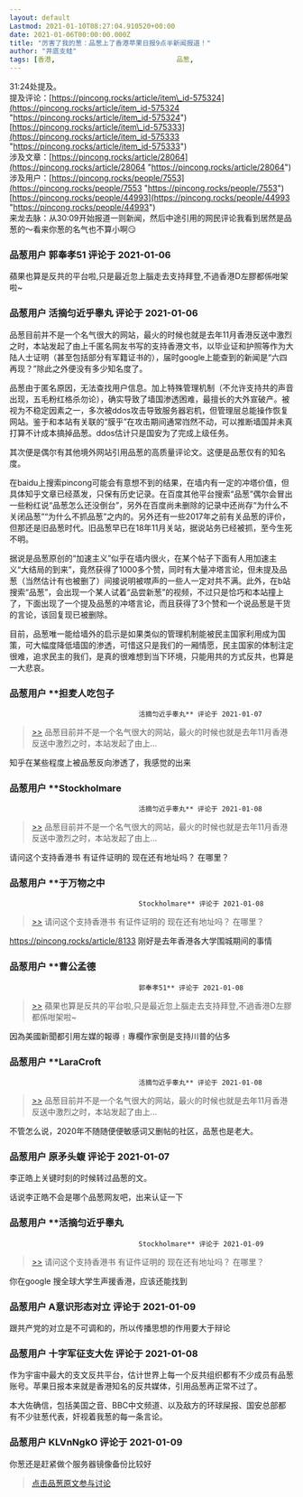 ```yaml
---
layout: default
Lastmod: 2021-01-10T08:27:04.910520+00:00
date: 2021-01-06T00:00:00.000Z
title: "厉害了我的葱：品葱上了香港苹果日报9点半新闻报道！"
author: "井底支蛙"
tags: [香港,								品葱,								苹果日报]
---
```


31:24处提及。  
提及评论：[https://pincong.rocks/article/item\_id-575324](https://pincong.rocks/article/item_id-575324 "https://pincong.rocks/article/item_id-575324")  
[https://pincong.rocks/article/item\_id-575333](https://pincong.rocks/article/item_id-575333 "https://pincong.rocks/article/item_id-575333")  
涉及文章：[https://pincong.rocks/article/28064](https://pincong.rocks/article/28064 "https://pincong.rocks/article/28064")  
涉及用户：[https://pincong.rocks/people/7553](https://pincong.rocks/people/7553 "https://pincong.rocks/people/7553")  
[https://pincong.rocks/people/44993](https://pincong.rocks/people/44993 "https://pincong.rocks/people/44993")  
来龙去脉：从30:09开始报道一则新闻，然后中途引用的网民评论我看到居然是品葱的～看来你葱的名气也不算小啊😏

            
### 品葱用户 **郭奉孝51** 评论于 2021-01-06
        
蘋果也算是反共的平台啦,只是最近忽上腦走去支持拜登,不過香港D左膠都係咁架啦~
        


            
### 品葱用户 **活摘匀近乎睾丸** 评论于 2021-01-06
        
品葱目前并不是一个名气很大的网站，最火的时候也就是去年11月香港反送中激烈之时，本站发起了由上千匿名网友书写的支持香港文书，以毕业证和护照等作为大陆人士证明（甚至包括部分有军籍证书的），届时google上能查到的新闻是“六四再现？”除此之外便没有多少知名度了。  
  
品葱由于匿名原因，无法查找用户信息。加上特殊管理机制（不允许支持共的声音出现，五毛粉红格杀勿论），确实导致了墙国渗透困难，最擅长的大外宣破产。被视为不稳定因素之一，多次被ddos攻击导致服务器宕机，但管理层总能操作恢复网站。鉴于和本站有关联的“膜乎”在攻击期间通常岿然不动，可以推断墙国并未真打算不计成本搞掉品葱。ddos估计只是国安为了完成上级任务。  
  
其次便是偶尔有其他境外网站引用品葱的高质量评论文。这便是品葱仅有的知名度。  
  
在baidu上搜索pincong可能会有意想不到的结果，在墙内有一定的冲塔价值，但具体知乎文章已经蒸发，只保有历史记录。在百度其他平台搜索“品葱”偶尔会冒出一些粉红说“品葱怎么还没倒台”，另外在百度尚未删除的记录中还尚存“为什么不关闭品葱”“为什么不抓品葱”之内的。另外还有一些2017年之前有关品葱的评价，但那还是旧品葱时代。旧品葱早已在18年11月关站，据说站务已经被抓，至今生死不明。  
  
据说是品葱原创的“加速主义”似乎在墙内很火，在某个帖子下面有人用加速主义“大结局的到来”，竟然获得了1000多个赞，同时有大量冲塔言论，但未提及品葱（当然估计有也被删了）间接说明被噤声的一些人一定对共不满。此外，在b站搜索“品葱”，会出现一个某人试着“品尝新葱”的视频，不过只是恰巧和本站撞上了，下面出现了一个提及品葱的冲塔言论，而且获得了3个赞和一个说品葱是干货的言论，该回复现已被删除。  
  
目前，品葱唯一能给墙外的启示是如果类似的管理机制能被民主国家利用成为国策，可大幅度降低墙国的渗透，可惜这只是我们的一厢情愿，民主国家的体制注定很难，追求民主的我们，是真的很难想到当下环境，只能用共的方式反共，也算是一大悲哀。
        


            
### 品葱用户 **担麦人吃包子				
									活摘匀近乎睾丸** 评论于 2021-01-07
        
> [\>>]( "/video/item_id-34323#") 品葱目前并不是一个名气很大的网站，最火的时候也就是去年11月香港反送中激烈之时，本站发起了由上...

  
  
知乎在某些程度上被品葱反向渗透了，我感觉的出来
        


            
### 品葱用户 **Stockholmare				
									活摘匀近乎睾丸** 评论于 2021-01-08
        
> [\>>]( "/video/item_id-34323#") 品葱目前并不是一个名气很大的网站，最火的时候也就是去年11月香港反送中激烈之时，本站发起了由上...

请问这个支持香港书 有证件证明的 现在还有地址吗？ 在哪里？
        


            
### 品葱用户 **于万物之中				
									Stockholmare** 评论于 2021-01-08
        
> [\>>]( "/video/item_id-34444#") 请问这个支持香港书 有证件证明的 现在还有地址吗？ 在哪里？

  
  
https://pincong.rocks/article/8133 刚好是去年香港各大学围城期间的事情
        


            
### 品葱用户 **曹公孟德				
									郭奉孝51** 评论于 2021-01-08
        
> [\>>]( "/video/item_id-34314#") 蘋果也算是反共的平台啦,只是最近忽上腦走去支持拜登,不過香港D左膠都係咁架啦~

  
  
因為美國新聞都引用左媒的報導﹗專欄作家倒是支持川普的佔多
        


            
### 品葱用户 **LaraCroft				
									活摘匀近乎睾丸** 评论于 2021-01-08
        
> [\>>]( "/video/item_id-34323#") 品葱目前并不是一个名气很大的网站，最火的时候也就是去年11月香港反送中激烈之时，本站发起了由上...

  
  
不管怎么说，2020年不随随便便敏感词又删帖的社区，品葱也是老大。
        


            
### 品葱用户 **原矛头蝮** 评论于 2021-01-07
        
李正皓上关键时刻的时候转过品葱的文。  
  
话说李正皓不会是哪个品葱网友吧，出来认证一下
        


            
### 品葱用户 **活摘匀近乎睾丸				
									Stockholmare** 评论于 2021-01-09
        
> [\>>]( "/video/item_id-34444#") 请问这个支持香港书 有证件证明的 现在还有地址吗？ 在哪里？

  
你在google 搜全球大学生声援香港，应该还能找到
        


            
### 品葱用户 **A意识形态对立** 评论于 2021-01-09
        
跟共产党的对立是不可调和的，所以传播思想的作用要大于辩论
        


            
### 品葱用户 **十字军征支大佐** 评论于 2021-01-08
        
作为宇宙中最大的支文反共平台，估计世界上每一个反共组织都有不少成员有品葱账号。苹果日报本来就是香港知名的反共媒体，引用品葱再正常不过了。  
  
本大佐确信，包括美国之音、BBC中文频道、以及敌方的环球屎报、国安总部都有不少驻葱代表，奸视着我葱的每一条言论。
        


            
### 品葱用户 **KLVnNgkO** 评论于 2021-01-09
        
你葱还是赶紧做个服务器镜像备份比较好
        






> [点击品葱原文参与讨论](https://pincong.rocks/video/3710)

